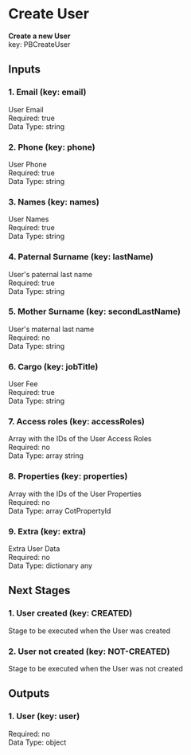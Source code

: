 # Create User  
  
**Create a new User**  
key: PBCreateUser  
## Inputs  
### 1. Email (key: email)  
User Email  
Required: true  
Data Type: string   
### 2. Phone (key: phone)  
User Phone  
Required: true  
Data Type: string   
### 3. Names (key: names)  
User Names  
Required: true  
Data Type: string   
### 4. Paternal Surname (key: lastName)  
User's paternal last name  
Required: true  
Data Type: string   
### 5. Mother Surname (key: secondLastName)  
User's maternal last name  
Required: no  
Data Type: string   
### 6. Cargo (key: jobTitle)  
User Fee  
Required: true  
Data Type: string   
### 7. Access roles (key: accessRoles)  
Array with the IDs of the User Access Roles  
Required: no  
Data Type: array string  
### 8. Properties (key: properties)  
Array with the IDs of the User Properties  
Required: no  
Data Type: array CotPropertyId  
### 9. Extra (key: extra)  
Extra User Data  
Required: no  
Data Type: dictionary any  
## Next Stages  
### 1. User created (key: CREATED)  
Stage to be executed when the User was created  
### 2. User not created (key: NOT-CREATED)  
Stage to be executed when the User was not created  
## Outputs  
### 1. User (key: user)  
  
Required: no  
Data Type: object 
